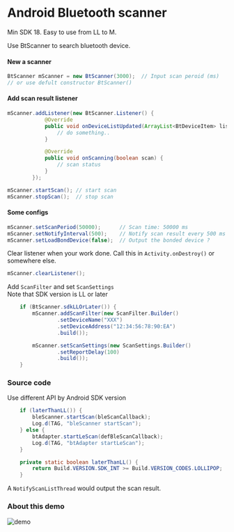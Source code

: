 # Android Bluetooth scanner

Min SDK 18. Easy to use from LL to M.

Use BtScanner to search bluetooth device.

#### New a scanner
```java
BtScanner mScanner = new BtScanner(3000);  // Input scan peroid (ms)
// or use defult constructor BtScanner()
```

#### Add scan result listener
```java
mScanner.addListener(new BtScanner.Listener() {
            @Override
            public void onDeviceListUpdated(ArrayList<BtDeviceItem> list) {
                // do something..
            }

            @Override
            public void onScanning(boolean scan) {
                // scan status
            }
        });

mScanner.startScan(); // start scan
mScanner.stopScan();  // stop scan
```

#### Some configs
```java
mScanner.setScanPeriod(50000);      // Scan time: 50000 ms
mScanner.setNotifyInterval(500);    // Notify scan result every 500 ms
mScanner.setLoadBondDevice(false);  // Output the bonded device ?
```

Clear listener when your work done. 
Call this in `Activity.onDestroy()` or somewhere else.
```java
mScanner.clearListener();
```

Add `ScanFilter` and set `ScanSettings`  
Note that SDK version is LL or later
```java
    if (BtScanner.sdkLLOrLater()) {
        mScanner.addScanFilter(new ScanFilter.Builder()
                .setDeviceName("XXX")
                .setDeviceAddress("12:34:56:78:90:EA")
                .build());

        mScanner.setScanSettings(new ScanSettings.Builder()
                .setReportDelay(100)
                .build());
    }
```

### Source code

Use different API by Android SDK version 
```java
    if (laterThanLL()) {
        bleScanner.startScan(bleScanCallback);
        Log.d(TAG, "bleScanner startScan");
    } else {
        btAdapter.startLeScan(defBleScanCallback);
        Log.d(TAG, "btAdapter startLeScan");
    }

    private static boolean laterThanLL() {
        return Build.VERSION.SDK_INT >= Build.VERSION_CODES.LOLLIPOP;
    }
```

A `NotifyScanListThread` would output the scan result.

### About this demo

![demo](https://raw.githubusercontent.com/RustFisher/BluetoothScanner/master/ref/d1.png)


